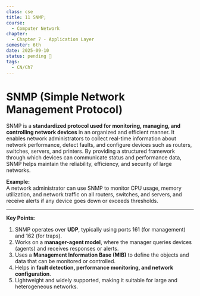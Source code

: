 ```yaml
---
class: cse
title: 11 SNMP;
course:
  - Computer Network
chapter:
  - Chapter 7 - Application Layer
semester: 6th
date: 2025-09-10
status: pending 🛑
tags:
  - CN/Ch7
---
```

# SNMP (Simple Network Management Protocol)

SNMP is a **standardized protocol used for monitoring, managing, and controlling network devices** in an organized and efficient manner. It enables network administrators to collect real-time information about network performance, detect faults, and configure devices such as routers, switches, servers, and printers. By providing a structured framework through which devices can communicate status and performance data, SNMP helps maintain the reliability, efficiency, and security of large networks.

**Example:**  
A network administrator can use SNMP to monitor CPU usage, memory utilization, and network traffic on all routers, switches, and servers, and receive alerts if any device goes down or exceeds thresholds.

---

**Key Points:**

1. SNMP operates over **UDP**, typically using ports 161 (for management) and 162 (for traps).    
2. Works on a **manager-agent model**, where the manager queries devices (agents) and receives responses or alerts.    
3. Uses a **Management Information Base (MIB)** to define the objects and data that can be monitored or controlled.    
4. Helps in **fault detection, performance monitoring, and network configuration**.
5. Lightweight and widely supported, making it suitable for large and heterogeneous networks.

